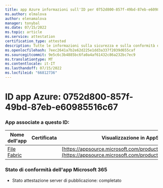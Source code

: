 ```yaml
---
title: app Azure informazioni sull'ID per 0752d800-857f-49bd-87eb-e60985516c67
ms.author: elmalova
author: elenamalova
manager: tonybal
ms.date: 07/15/2022
ms.topic: article
ms.service: attestation
certification_type: attested
description: Tutte le informazioni sulla sicurezza e sulla conformità disponibili per 0752d800-857f-49bd-87eb-e60985516c67.
ms.openlocfilehash: 7eec2641a7b2e62d225e1dd3a337f2039d655caf
ms.sourcegitcommit: 9e5c6c3b4885bc6fa0a4af61432c86a232bc7ec9
ms.translationtype: MT
ms.contentlocale: it-IT
ms.lasthandoff: 07/15/2022
ms.locfileid: "66812736"
---
```

# <a name="azure-app-id-0752d800-857f-49bd-87eb-e60985516c67"></a>ID app Azure: 0752d800-857f-49bd-87eb-e60985516c67


### <a name="apps-associated-with-this-id"></a>App associate a questo ID:
| **Nome dell'app** | **Certificata** | **Visualizzazione in AppSource** |
|--------------|---------------|-----------------------|
| [File Fabric](../forward/WA200003017.md) |  | [https://appsource.microsoft.com/product/office/WA200003017](https://appsource.microsoft.com/product/office/WA200003017) |

### <a name="microsoft-365-app-compliance-status"></a>Stato di conformità dell'app Microsoft 365
- Stato attestazione server di pubblicazione: completato
